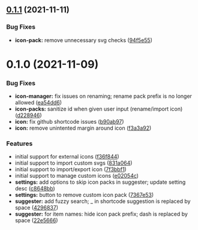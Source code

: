## [0.1.1](https://github.com/aidenlx/obsidian-icon-shortcodes/compare/0.1.0...0.1.1) (2021-11-11)


### Bug Fixes

* **icon-pack:** remove unnecessary svg checks ([94f5e55](https://github.com/aidenlx/obsidian-icon-shortcodes/commit/94f5e5571b53689f7a628a488a27a0e954dcdfed))

# 0.1.0 (2021-11-09)


### Bug Fixes

* **icon-manager:** fix issues on renaming; rename pack prefix is no longer allowed ([ea54dd6](https://github.com/aidenlx/obsidian-icon-shortcodes/commit/ea54dd6456d8acd38ccc1218e294293fd52d0a4e))
* **icon-packs:** sanitize id when given user input (rename/import icon) ([d228946](https://github.com/aidenlx/obsidian-icon-shortcodes/commit/d2289461fd4e144413770b6b5aef24eef033e7b3))
* **icon:** fix github shortcode issues ([b90ab97](https://github.com/aidenlx/obsidian-icon-shortcodes/commit/b90ab97cc6cd01b899242067b0f0cc9ec1405d2e))
* **icon:** remove unintented margin around icon ([f3a3a92](https://github.com/aidenlx/obsidian-icon-shortcodes/commit/f3a3a924272bcf3d13b443e143c1dab928bf6219))


### Features

* initial support for external icons ([f36f844](https://github.com/aidenlx/obsidian-icon-shortcodes/commit/f36f84481be7003c088f60c28fbf4b9433599c3d))
* initial support to import custom svgs ([831a064](https://github.com/aidenlx/obsidian-icon-shortcodes/commit/831a0640bad3ccf0f01ed801caa4d88ce04a3aa1))
* initial support to import/export icon ([7f3bbf1](https://github.com/aidenlx/obsidian-icon-shortcodes/commit/7f3bbf1399100014339ac406b6a64ea7540bd474))
* initial support to manage custom icons ([e02054c](https://github.com/aidenlx/obsidian-icon-shortcodes/commit/e02054c1a948a4e7aec49d40641f5f5ac8054881))
* **settings:** add options to skip icon packs in suggester; update setting desc ([c8648bb](https://github.com/aidenlx/obsidian-icon-shortcodes/commit/c8648bb23e90ea009a33139b76de1b44ffc62b8d))
* **settings:** button to remove custom icon pack ([7367e53](https://github.com/aidenlx/obsidian-icon-shortcodes/commit/7367e5386711c8297b0a6a2a53864add5c165d7b))
* **suggester:** add fuzzy search; _ in shortcode suggestion is replaced by space ([4296837](https://github.com/aidenlx/obsidian-icon-shortcodes/commit/42968377717396a5658ef72f8d5676bc1f0b598c))
* **suggester:** for item names: hide icon pack prefix; dash is replaced by space ([22e5666](https://github.com/aidenlx/obsidian-icon-shortcodes/commit/22e56667b69217716219316d874fda60c1215589))

